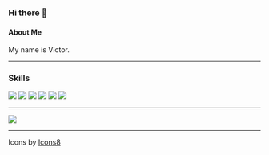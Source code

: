 ### Hi there 👋

#### About Me 

My name is Victor.

***
### Skills
<div>
<img src="https://img.icons8.com/nolan/64/js.png"/>
<img src="https://img.icons8.com/nolan/64/react-native.png"/>
<img src="https://img.icons8.com/nolan/64/css-filetype.png"/>
<img src="https://img.icons8.com/nolan/64/mysql.png"/>
<img src="https://img.icons8.com/color/48/000000/nodejs.png"/>
<img src="https://img.icons8.com/color/48/000000/typescript.png"/>
  
</div>

***

 <img src="https://github-readme-stats.vercel.app/api?username=VictorDronov" />

***


Icons by <a href="https://icons8.com/icon/GNO9f2CARaea/mail" target="_blank">Icons8</a>

